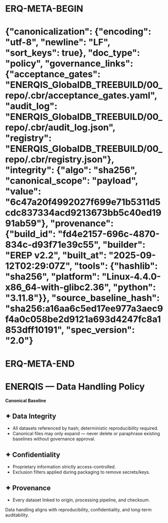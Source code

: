 # ERQ-META-BEGIN
# {"canonicalization": {"encoding": "utf-8", "newline": "LF", "sort_keys": true}, "doc_type": "policy", "governance_links": {"acceptance_gates": "ENERQIS_GlobalDB_TREEBUILD/00_repo/.cbr/acceptance_gates.yaml", "audit_log": "ENERQIS_GlobalDB_TREEBUILD/00_repo/.cbr/audit_log.json", "registry": "ENERQIS_GlobalDB_TREEBUILD/00_repo/.cbr/registry.json"}, "integrity": {"algo": "sha256", "canonical_scope": "payload", "value": "6c47a20f4992027f699e71b5311d5cdc837334acd9213673bb5c40ed1991ab59"}, "provenance": {"build_id": "fd4e2157-696c-4870-834c-d93f71e39c55", "builder": "EREP v2.2", "built_at": "2025-09-12T02:29:07Z", "tools": {"hashlib": "sha256", "platform": "Linux-4.4.0-x86_64-with-glibc2.36", "python": "3.11.8"}}, "source_baseline_hash": "sha256:a16aa6c5ed17ee977a3aec9f4a0c058be2d9121a693d4247fc8a1853dff10191", "spec_version": "2.0"}
# ERQ-META-END
# ENERQIS — Data Handling Policy

**Canonical Baseline**

## ✦ Data Integrity
- All datasets referenced by hash; deterministic reproducibility required.
- Canonical files may only expand — never delete or paraphrase existing baselines without governance approval.

## ✦ Confidentiality
- Proprietary information strictly access-controlled.
- Exclusion filters applied during packaging to remove secrets/keys.

## ✦ Provenance
- Every dataset linked to origin, processing pipeline, and checksum.

Data handling aligns with reproducibility, confidentiality, and long-term auditability.